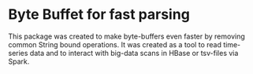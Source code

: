 
# Byte Buffet for fast parsing 

This package was created to make byte-buffers even faster by removing common String bound operations. 
It was created as a tool to read time-series data and to interact with big-data scans in HBase or tsv-files via Spark. 


